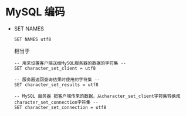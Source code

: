 # MySQL 编码


* SET NAMES
    ```
    SET NAMES utf8
    ```
    相当于
    
    ```
    -- 用来设置客户端送给MySQL服务器的数据的字符集 --
    SET character_set_client = utf8 
    
    -- 服务器返回查询结果时使用的字符集 --
    SET character_set_results = utf8 
    
    -- MySQL 服务器 把客户端传来的数据，从character_set_client字符集转换成character_set_connection字符集 --
    SET character_set_connection = utf8
    
    ```